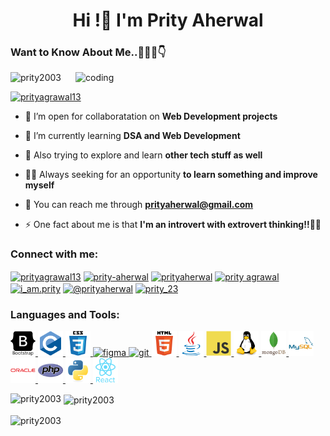 <h1 align="center">Hi !👋 I'm Prity Aherwal</h1>
<h3 align="left">Want to Know About Me..👩🏻‍💻👇</h3>
<img align="right" alt="coding" width="400px" src="https://cdn-images-1.medium.com/fit/c/72/72/1*v-fD7Gm_N59ipd5qNKzcXQ.gif">

<p align="left"> <img src="https://komarev.com/ghpvc/?username=prity2003&label=Profile%20views&color=0e75b6&style=flat" alt="prity2003" /> </p>

<p align="left"> <a href="https://twitter.com/prityagrawal13" target="blank"><img src="https://img.shields.io/twitter/follow/prityagrawal13?logo=twitter&style=for-the-badge" alt="prityagrawal13" /></a> </p>

- 🤝 I’m open for collaboratation on **Web Development projects**

- 🧠 I’m currently learning **DSA and Web Development**

- 🌱 Also trying to explore and learn **other tech stuff as well**

- 💬🔎 Always seeking for an opportunity **to learn something and improve myself**

- 📧 You can reach me through **prityaherwal@gmail.com**

- ⚡ One fact about me is that **I'm an introvert with extrovert thinking!!🫠😁**

<h3 align="left">Connect with me:</h3>
<p align="left">
<a href="https://twitter.com/prityagrawal13" target="blank"><img align="center" src="https://raw.githubusercontent.com/rahuldkjain/github-profile-readme-generator/master/src/images/icons/Social/twitter.svg" alt="prityagrawal13" height="30" width="40" /></a>
<a href="https://linkedin.com/in/prity-aherwal" target="blank"><img align="center" src="https://raw.githubusercontent.com/rahuldkjain/github-profile-readme-generator/master/src/images/icons/Social/linked-in-alt.svg" alt="prity-aherwal" height="30" width="40" /></a>
<a href="https://kaggle.com/prityaherwal" target="blank"><img align="center" src="https://raw.githubusercontent.com/rahuldkjain/github-profile-readme-generator/master/src/images/icons/Social/kaggle.svg" alt="prityaherwal" height="30" width="40" /></a>
<a href="https://fb.com/prity agrawal" target="blank"><img align="center" src="https://raw.githubusercontent.com/rahuldkjain/github-profile-readme-generator/master/src/images/icons/Social/facebook.svg" alt="prity agrawal" height="30" width="40" /></a>
<a href="https://instagram.com/i_am.prity" target="blank"><img align="center" src="https://raw.githubusercontent.com/rahuldkjain/github-profile-readme-generator/master/src/images/icons/Social/instagram.svg" alt="i_am.prity" height="30" width="40" /></a>
<a href="https://medium.com/@prityaherwal" target="blank"><img align="center" src="https://raw.githubusercontent.com/rahuldkjain/github-profile-readme-generator/master/src/images/icons/Social/medium.svg" alt="@prityaherwal" height="30" width="40" /></a>
<a href="https://www.leetcode.com/prity_23" target="blank"><img align="center" src="https://raw.githubusercontent.com/rahuldkjain/github-profile-readme-generator/master/src/images/icons/Social/leet-code.svg" alt="prity_23" height="30" width="40" /></a>
</p>

<h3 align="left">Languages and Tools:</h3>
<p align="left"> <a href="https://getbootstrap.com" target="_blank" rel="noreferrer"> <img src="https://raw.githubusercontent.com/devicons/devicon/master/icons/bootstrap/bootstrap-plain-wordmark.svg" alt="bootstrap" width="40" height="40"/> </a> <a href="https://www.cprogramming.com/" target="_blank" rel="noreferrer"> <img src="https://raw.githubusercontent.com/devicons/devicon/master/icons/c/c-original.svg" alt="c" width="40" height="40"/> </a> <a href="https://www.w3schools.com/css/" target="_blank" rel="noreferrer"> <img src="https://raw.githubusercontent.com/devicons/devicon/master/icons/css3/css3-original-wordmark.svg" alt="css3" width="40" height="40"/> </a> <a href="https://www.figma.com/" target="_blank" rel="noreferrer"> <img src="https://www.vectorlogo.zone/logos/figma/figma-icon.svg" alt="figma" width="40" height="40"/> </a> <a href="https://git-scm.com/" target="_blank" rel="noreferrer"> <img src="https://www.vectorlogo.zone/logos/git-scm/git-scm-icon.svg" alt="git" width="40" height="40"/> </a> <a href="https://www.w3.org/html/" target="_blank" rel="noreferrer"> <img src="https://raw.githubusercontent.com/devicons/devicon/master/icons/html5/html5-original-wordmark.svg" alt="html5" width="40" height="40"/> </a> <a href="https://www.java.com" target="_blank" rel="noreferrer"> <img src="https://raw.githubusercontent.com/devicons/devicon/master/icons/java/java-original.svg" alt="java" width="40" height="40"/> </a> <a href="https://developer.mozilla.org/en-US/docs/Web/JavaScript" target="_blank" rel="noreferrer"> <img src="https://raw.githubusercontent.com/devicons/devicon/master/icons/javascript/javascript-original.svg" alt="javascript" width="40" height="40"/> </a> <a href="https://www.linux.org/" target="_blank" rel="noreferrer"> <img src="https://raw.githubusercontent.com/devicons/devicon/master/icons/linux/linux-original.svg" alt="linux" width="40" height="40"/> </a> <a href="https://www.mongodb.com/" target="_blank" rel="noreferrer"> <img src="https://raw.githubusercontent.com/devicons/devicon/master/icons/mongodb/mongodb-original-wordmark.svg" alt="mongodb" width="40" height="40"/> </a> <a href="https://www.mysql.com/" target="_blank" rel="noreferrer"> <img src="https://raw.githubusercontent.com/devicons/devicon/master/icons/mysql/mysql-original-wordmark.svg" alt="mysql" width="40" height="40"/> </a> <a href="https://www.oracle.com/" target="_blank" rel="noreferrer"> <img src="https://raw.githubusercontent.com/devicons/devicon/master/icons/oracle/oracle-original.svg" alt="oracle" width="40" height="40"/> </a> <a href="https://www.php.net" target="_blank" rel="noreferrer"> <img src="https://raw.githubusercontent.com/devicons/devicon/master/icons/php/php-original.svg" alt="php" width="40" height="40"/> </a> <a href="https://www.python.org" target="_blank" rel="noreferrer"> <img src="https://raw.githubusercontent.com/devicons/devicon/master/icons/python/python-original.svg" alt="python" width="40" height="40"/> </a> <a href="https://reactjs.org/" target="_blank" rel="noreferrer"> <img src="https://raw.githubusercontent.com/devicons/devicon/master/icons/react/react-original-wordmark.svg" alt="react" width="40" height="40"/> </a> </p>

<p><img align="left" src="https://github-readme-stats.vercel.app/api/top-langs?username=prity2003&show_icons=true&locale=en&layout=compact" alt="prity2003" /></p>

<p>&nbsp;<img align="center" src="https://github-readme-stats.vercel.app/api?username=prity2003&show_icons=true&locale=en" alt="prity2003" /></p>

<p><img align="center" src="https://github-readme-streak-stats.herokuapp.com/?user=prity2003&" alt="prity2003" /></p>
